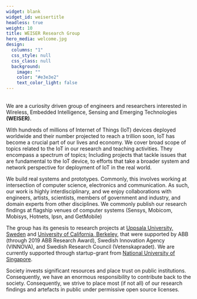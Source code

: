 ```yaml
---
widget: blank
widget_id: weisertitle
headless: true
weight: 10
title: WEISER Research Group
hero_media: welcome.jpg
design:
  columns: "1"
  css_style: null
  css_class: null
  background:
    image: ""
    color: "#e3e3e2"
    text_color_light: false
---
```

<br> We are a curiosity driven group of engineers and researchers interested in Wireless, Embedded Intelligence, Sensing and Emerging Technologies **(WEISER)**. <br> 

With hundreds of millions of Internet of Things (IoT) devices deployed worldwide and their number projected to reach a trillion soon,  IoT has become a crucial part of our lives and economy. We cover broad scope of topics related to the IoT in our research and teaching activities. They encompass a spectrum of topics; Including projects that tackle issues that are fundamental to the  IoT device, to efforts that take a broader system and network perspective for deployment of IoT in the real world. <br> 

We build real systems and prototypes. Commonly, this involves working at intersection of computer science, electronics and communication.  As such, our work is highly interdisciplinary, and we enjoy collaborations with engineers, artists, scientists,  members of government and industry, and domain experts from other disciplines. We commonly publish our research findings at flagship venues of computer systems (Sensys, Mobicom, Mobisys, Hotnets, Ipsn, and GetMobile) <br>

The group has its genesis to  research projects at [Uppsala University, Sweden](http://uu.se) and [University of California, Berkeley](https://www.berkeley.edu/), that were supported by ABB (through 2019 ABB Research Award), Swedish Innovation Agency (VINNOVA),  and Swedish Research Council (Vetenskapradet). We are currently supported through startup-grant from [National University of Singapore](http://nus.edu.sg). <br>

Society invests significant resources and place trust on public institutions. Consequently, we have an enormous responsibility to contribute back to the society. Consequently, we strive to place most (if not all) of our research findings and artefacts in public under permissive open source licenses. <br>